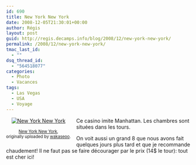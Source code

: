 ```yaml
---
id: 690
title: New York New York
date: 2008-12-05T21:30:01+00:00
author: Régis
layout: post
guid: http://regis.decamps.info/blog/2008/12/new-york-new-york/
permalink: /2008/12/new-york-new-york/
tmac_last_id:
  - ""
dsq_thread_id:
  - "564518077"
categories:
  - Photo
  - Vacances
tags:
  - Las Vegas
  - USA
  - Voyage
---
```

<div style="float: left; text-align: center; margin-right: 15px; margin-bottom: 15px;">
  <a href="http://www.flickr.com/photos/wakaseoo/3096159182/" title="photo sharing"><img src="http://farm4.static.flickr.com/3067/3096159182_ced7c577fd_t.jpg" alt="New York New York" /></a><br /> <span style="font-size: 0.8em; margin-top: 0px;"><br /> <a href="http://www.flickr.com/photos/wakaseoo/3096159182/">New York New York</a>,<br /> originally uploaded by <a href="http://www.flickr.com/people/wakaseoo/">wakaseoo</a>.<br /> </span>
</div>

Ce casino imite Manhattan. Les chambres sont situées dans les tours.

On voit aussi un grand 8 que nous avons fait quelques jours plus tard et que je recommande chaudement! Il ne faut pas se faire décourager par le prix (14$ le tour): tout est cher ici!
  
<br clear="all" />